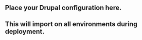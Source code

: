 ## Place your Drupal configuration here.
## This will import on all environments during deployment.
